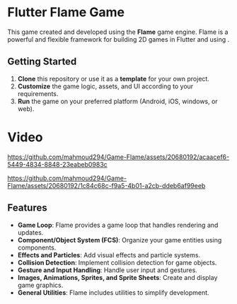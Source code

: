 ﻿
# Flutter Flame Game

This game created and developed using the  **Flame**  game engine. Flame is a powerful and flexible framework for building 2D games in Flutter and using .

## Getting Started

1.  **Clone**  this repository or use it as a  **template**  for your own project.
2.  **Customize**  the game logic, assets, and UI according to your requirements.
3.  **Run**  the game on your preferred platform (Android, iOS, windows, or web).


# Video


https://github.com/mahmoud294/Game-Flame/assets/20680192/acaacef6-5449-4834-8848-23eabeb0983c


https://github.com/mahmoud294/Game-Flame/assets/20680192/1c84c68c-f9a5-4b01-a2cb-ddeb6af99eeb



## Features

-   **Game Loop**: Flame provides a game loop that handles rendering and updates.
-   **Component/Object System (FCS)**: Organize your game entities using components.
-   **Effects and Particles**: Add visual effects and particle systems.
-   **Collision Detection**: Implement collision detection for game objects.
-   **Gesture and Input Handling**: Handle user input and gestures.
-   **Images, Animations, Sprites, and Sprite Sheets**: Create and display game graphics.
-   **General Utilities**: Flame includes utilities to simplify development.
